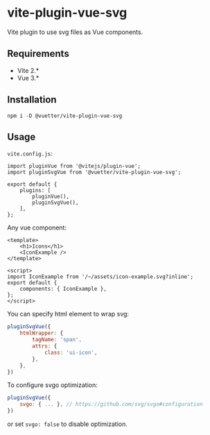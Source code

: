 # vite-plugin-vue-svg

Vite plugin to use svg files as Vue components.

## Requirements

- Vite 2.*
- Vue 3.*

## Installation

```shell
npm i -D @vuetter/vite-plugin-vue-svg
```

## Usage

`vite.config.js`:

```shell
import pluginVue from '@vitejs/plugin-vue';
import pluginSvgVue from '@vuetter/vite-plugin-vue-svg';

export default {
    plugins: [
        pluginVue(),
        pluginSvgVue(),
    ],
};
```

Any vue component:

```vue
<template>
    <h1>Icons</h1>
    <IconExample />
</template>

<script>
import IconExample from '/~/assets/icon-example.svg?inline';
export default {
    components: { IconExample },
};
</script>
```

You can specify html element to wrap svg:

```js
pluginSvgVue({
    htmlWrapper: {
        tagName: 'span',
        attrs: {
            class: 'ui-icon',
        },
    },
})
```

To configure svgo optimization:

```js
pluginSvgVue({
    svgo: { ... }, // https://github.com/svg/svgo#configuration
})
```

or set `svgo: false` to disable optimization.
